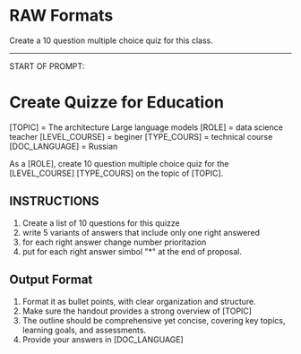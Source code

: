 # RAW Formats

Create a 10 question multiple choice quiz for this class.

---

START OF PROMPT:
# Create Quizze for Education 

[TOPIC] = The architecture Large language models
[ROLE] = data science teacher
[LEVEL_COURSE] = beginer
[TYPE_COURS] = technical course
[DOC_LANGUAGE] = Russian

As a [ROLE], create 10 question multiple choice quiz for the [LEVEL_COURSE] [TYPE_COURS] on the topic of [TOPIC].

## INSTRUCTIONS
1. Create a list of 10 questions for this quizze
2. write 5 variants of answers that include only one right answered
3. for each right answer change number prioritazion
4. put for each right answer simbol "*" at the end of proposal. 


## Output Format
1. Format it as bullet points, with clear organization and structure. 
2. Make sure the handout provides a strong overview of [TOPIC]
3. The outline should be comprehensive yet concise, covering key topics, learning goals, and assessments. 
4. Provide your answers in [DOC_LANGUAGE]
